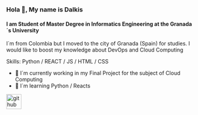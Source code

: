 ### Hola 👋, My name is Dalkis
#### I am Student of Master Degree in Informatics Engineering at the Granada´s University

I´m from Colombia but I moved to the city of Granada (Spain) for studies. I would like to boost my knowledge about DevOps and Cloud Computing

Skills: Python / REACT / JS / HTML / CSS

- 🔭 I´m currently working in my Final Project for the subject of Cloud Computing 
- 🌱 I´m learning Python / Reacts  


[<img src='https://cdn.jsdelivr.net/npm/simple-icons@3.0.1/icons/github.svg' alt='github' height='40'>](https://github.com/dalkisbustos)  

